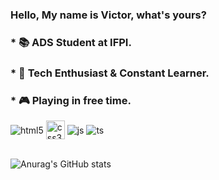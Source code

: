 
### Hello, My name is Victor, what's yours? 

### * 📚 ADS Student at IFPI.
### * 🚀 Tech Enthusiast & Constant Learner.
### * 🎮 Playing in free time.

<div style="display: inline_block">

<img align="center" alt="html5" src="https://img.shields.io/badge/HTML-239120?style=for-the-badge&logo=html5&logoColor=white"/>
<img align="center" height= 30 width = 30 alt="css3" src="https://cdn.jsdelivr.net/gh/devicons/devicon/icons/css3/css3-plain.svg"/>
<img align="center" alt="js" src="https://img.shields.io/badge/JavaScript-323330?style=for-the-badge&logo=javascript&logoColor=F7DF1E"/>
<img align="center" alt="ts" src="https://img.shields.io/badge/TypeScript-007ACC?style=for-the-badge&logo=typescript&logoColor=white"/>

</div> <br>

![Anurag's GitHub stats](https://github-readme-stats.vercel.app/api?username=anuraghazra&show_icons=true&theme=dark)

